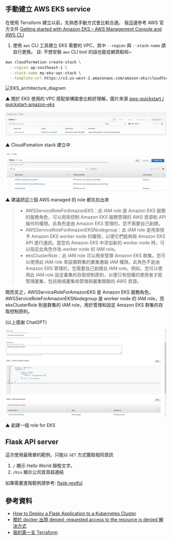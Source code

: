## 手動建立 AWS EKS service


在使用 Terraform 建立以前，先熟悉手動方式會比較合適。 我這邊參考 AWS 官方文件 [Getting started with Amazon EKS – AWS Management Console and AWS CLI](https://docs.aws.amazon.com/eks/latest/userguide/getting-started-console.html#eks-launch-workers)


1. 使用 `aws` CLI 工具建立 EKS 需要的 VPC，其中 `--region` 與 `--stack-name` 請自行更換。
註: 不想安裝 `aws` CLI tool 的話也能從網頁點啦~

```bash
aws cloudformation create-stack \
  --region ap-southeast-1 \
  --stack-name my-eks-vpc-stack \
  --template-url https://s3.us-west-2.amazonaws.com/amazon-eks/cloudformation/2020-10-29/amazon-eks-vpc-private-subnets.yaml
```

![EKS_architecture_diagram](https://raw.githubusercontent.com/aws-quickstart/quickstart-amazon-eks/main/docs/images/architecture_diagram.png)

▲ 關於 EKS 使用的 VPC 搭配架構圖會比較好理解。圖片來源 [aws-quickstart / quickstart-amazon-eks ](https://github.com/aws-quickstart/quickstart-amazon-eks)


![cloudfomation_vpc_stack](images/cloudfomation_vpc_stack.jpg)

▲ CloudFomation stack 建立中


![aws_managed_role_for_eks](images/aws_managed_role_for_eks.jpg)

▲ 建議把這三個 AWS managed 的 role 都先拉出來

> - AWSServiceRoleForAmazonEKS：此 IAM role 是 Amazon EKS 服務的服務角色，可以用來控制 Amazon EKS 服務管理的 AWS 資源和 API 操作的權限。此角色是由 Amazon EKS 管理的，您不需要自己創建。
> - AWSServiceRoleForAmazonEKSNodegroup：此 IAM role 是用來授予 Amazon EKS worker node 的權限，以便它們能夠與 Amazon EKS API 進行通訊。當您向 Amazon EKS 中添加新的 worker node 時，可以指定此角色作為 worker node 的 IAM role。
> - eksClusterRole：此 IAM role 可以用來管理 Amazon EKS 群集。您可以使用此 IAM role 來設置群集的叢集層級 IAM 權限。此角色不是由 Amazon EKS 管理的，您需要自己創建此 IAM role。例如，您可以使用此 IAM role 設定叢集的存取控制原則，以便只有授權的使用者才能管理叢集，包括檢視叢集和管理與叢集關聯的 AWS 資源。


簡而言之，AWSServiceRoleForAmazonEKS 是 Amazon EKS 服務角色，AWSServiceRoleForAmazonEKSNodegroup 是 worker node 的 IAM role，而 eksClusterRole 則是群集的 IAM role，用於管理和設定 Amazon EKS 群集的存取控制原則。

(以上感謝 ChatGPT)


![create_eks_cluster_service_role](images/create_eks_cluster_service_role.jpg)

▲ 創建一個 role for EKS


## Flask API server


這次使用最簡單的範例，只能以 `GET` 方式獲取相同資訊

1. `/` 顯示 Hello World 靜態文字。
2. `/bio` 顯示公司首頁超連結


如果需要進階範例請參考: [flask-restful](https://github.com/flask-restful/flask-restful/tree/master/examples)



## 參考資料


- [How to Deploy a Flask Application to a Kubernetes Cluster](https://sweetcode.io/how-to-deploy-a-flask-application-to-a-kubernetes-cluster/)
- [關於 docker 出現 denied: requested access to the resource is denied 解決方式](https://israynotarray.com/docker/20220423/196903828/)
- [我的第一支 Terraform](https://blog.xxzk.me/post/20210922-terraform-hello-world/)